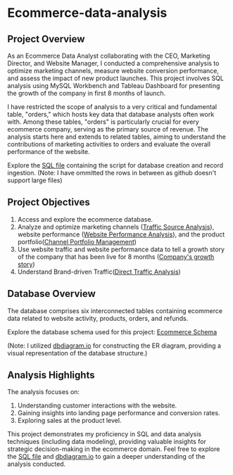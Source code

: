 # Ecommerce-data-analysis

## Project Overview

As an Ecommerce Data Analyst collaborating with the CEO, Marketing Director, and Website Manager, I conducted a comprehensive analysis to optimize marketing channels, measure website conversion performance, and assess the impact of new product launches. This project involves SQL analysis using MySQL Workbench and Tableau Dashboard for presenting the growth of the company in first 8 months of launch.

I have restricted the scope of analysis to a very critical and fundamental table, "orders," which hosts key data that database analysts often work with. Among these tables, "orders" is particularly crucial for every ecommerce company, serving as the primary source of revenue. The analysis starts here and extends to related tables, aiming to understand the contributions of marketing activities to orders and evaluate the overall performance of the website.

Explore the [SQL file](https://github.com/Mansi242401/SQL-Ecommerce-data-analysis/blob/main/create_ecomdata.sql) containing the script for database creation and record ingestion.
(Note: I have ommitted the rows in between as github doesn't support large files) 

## Project Objectives

1. Access and explore the ecommerce database.
2. Analyze and optimize marketing channels ([Traffic Source Analysis](https://github.com/Mansi242401/SQL-Ecommerce-data-analysis/blob/main/Traffic_source_analysis.md)), website performance ([Website Performance Analysis](https://github.com/Mansi242401/SQL-Ecommerce-data-analysis/blob/main/analyzing_website_performance.md)), and the product portfolio([Channel Portfolio Management](https://github.com/Mansi242401/SQL-Ecommerce-data-analysis/blob/main/channel_portfolio.md))
3. Use website traffic and website performance data to tell a growth story of the company that has been live for 8 months ([Company's growth story](https://github.com/Mansi242401/SQL-Ecommerce-data-analysis/blob/main/growth_story.md))
4. Understand Brand-driven Traffic([Direct Traffic Analysis](https://github.com/Mansi242401/SQL-Ecommerce-data-analysis/blob/main/direct_traffic_analysis.md))


## Database Overview

The database comprises six interconnected tables containing ecommerce data related to website activity, products, orders, and refunds.

Explore the database schema used for this project: [Ecommerce Schema](https://github.com/Mansi242401/SQL-Ecommerce-data-analysis/blob/main/Ecommerce.png)

(Note: I utilized [dbdiagram.io](https://dbdiagram.io/) for constructing the ER diagram, providing a visual representation of the database structure.)

## Analysis Highlights

The analysis focuses on:
1. Understanding customer interactions with the website. 
2. Gaining insights into landing page performance and conversion rates.
3. Exploring sales at the product level.

This project demonstrates my proficiency in SQL and data analysis techniques (including data modeling), providing valuable insights for strategic decision-making in the ecommerce domain.
Feel free to explore the [SQL file](https://github.com/Mansi242401/SQL-Ecommerce-data-analysis/blob/main/create_ecomdata.sql) and [dbdiagram.io](https://github.com/Mansi242401/SQL-Ecommerce-data-analysis/blob/main/Ecommerce.png) to gain a deeper understanding of the analysis conducted.



